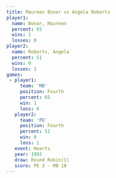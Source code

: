```yaml
---
title: Maureen Bonar vs Angela Roberts
player1:               
  name: Bonar, Maureen 
  percent: 65          
  wins: 1              
  losses: 0            
player2:               
  name: Roberts, Angela
  percent: 51          
  wins: 0              
  losses: 1            
games:
 - player1:          
     team: 'MB'      
     position: Fourth
     percent: 65     
     win: 1          
     loss: 0         
   player2:          
     team: 'PE'      
     position: Fourth
     percent: 51     
     win: 0          
     loss: 1         
   event: Hearts       
   year: 1993          
   draw: Round Robin(1)
   score: PE 3 - MB 10 
---
```

